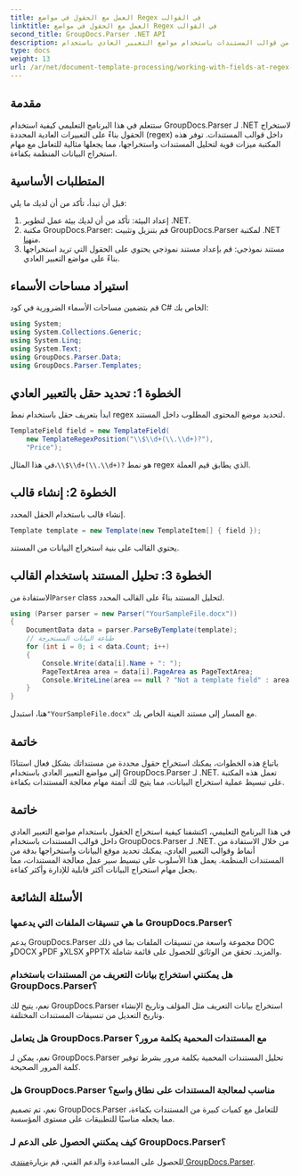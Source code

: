 ```yaml
---
title: العمل مع الحقول في مواضع Regex في القوالب
linktitle: العمل مع الحقول في مواضع Regex في القوالب
second_title: GroupDocs.Parser .NET API
description: تعرف على كيفية استخراج البيانات من قوالب المستندات باستخدام مواضع التعبير العادي باستخدام GroupDocs.Parser لـ .NET. أتمتة مهام استخراج البيانات الخاصة بك بكفاءة.
type: docs
weight: 13
url: /ar/net/document-template-processing/working-with-fields-at-regex-positions-in-templates/
---
```

## مقدمة
ستتعلم في هذا البرنامج التعليمي كيفية استخدام GroupDocs.Parser لـ .NET لاستخراج الحقول بناءً على التعبيرات العادية المحددة (regex) داخل قوالب المستندات. توفر هذه المكتبة ميزات قوية لتحليل المستندات واستخراجها، مما يجعلها مثالية للتعامل مع مهام استخراج البيانات المنظمة بكفاءة.
## المتطلبات الأساسية
قبل أن تبدأ، تأكد من أن لديك ما يلي:
1. إعداد البيئة: تأكد من أن لديك بيئة عمل لتطوير .NET.
2.  مكتبة GroupDocs.Parser: قم بتنزيل وتثبيت GroupDocs.Parser لمكتبة .NET من[هنا](https://releases.groupdocs.com/parser/net/).
3. مستند نموذجي: قم بإعداد مستند نموذجي يحتوي على الحقول التي تريد استخراجها بناءً على مواضع التعبير العادي.

## استيراد مساحات الأسماء
قم بتضمين مساحات الأسماء الضرورية في كود C# الخاص بك:
```csharp
using System;
using System.Collections.Generic;
using System.Linq;
using System.Text;
using GroupDocs.Parser.Data;
using GroupDocs.Parser.Templates;
```
## الخطوة 1: تحديد حقل بالتعبير العادي
ابدأ بتعريف حقل باستخدام نمط regex لتحديد موضع المحتوى المطلوب داخل المستند.
```csharp
TemplateField field = new TemplateField(
    new TemplateRegexPosition("\\$\\d+(\\.\\d+)?"),
    "Price");
```
 في هذا المثال،`\\$\\d+(\\.\\d+)?` هو نمط regex الذي يطابق قيم العملة.
## الخطوة 2: إنشاء قالب
إنشاء قالب باستخدام الحقل المحدد.
```csharp
Template template = new Template(new TemplateItem[] { field });
```
يحتوي القالب على بنية استخراج البيانات من المستند.
## الخطوة 3: تحليل المستند باستخدام القالب
 الاستفادة من`Parser` class لتحليل المستند بناءً على القالب المحدد.
```csharp
using (Parser parser = new Parser("YourSampleFile.docx"))
{
    DocumentData data = parser.ParseByTemplate(template);
    // طباعة البيانات المستخرجة
    for (int i = 0; i < data.Count; i++)
    {
        Console.Write(data[i].Name + ": ");
        PageTextArea area = data[i].PageArea as PageTextArea;
        Console.WriteLine(area == null ? "Not a template field" : area.Text);
    }
}
```
 هنا، استبدل`"YourSampleFile.docx"` مع المسار إلى مستند العينة الخاص بك.

## خاتمة
باتباع هذه الخطوات، يمكنك استخراج حقول محددة من مستنداتك بشكل فعال استنادًا إلى مواضع التعبير العادي باستخدام GroupDocs.Parser لـ .NET. تعمل هذه المكتبة على تبسيط عملية استخراج البيانات، مما يتيح لك أتمتة مهام معالجة المستندات بكفاءة.

## خاتمة
في هذا البرنامج التعليمي، اكتشفنا كيفية استخراج الحقول باستخدام مواضع التعبير العادي داخل قوالب المستندات باستخدام GroupDocs.Parser لـ .NET. من خلال الاستفادة من أنماط وقوالب التعبير العادي، يمكنك تحديد موقع البيانات واستخراجها بدقة من المستندات المنظمة. يعمل هذا الأسلوب على تبسيط سير عمل معالجة المستندات، مما يجعل مهام استخراج البيانات أكثر قابلية للإدارة وأكثر كفاءة.

## الأسئلة الشائعة
### ما هي تنسيقات الملفات التي يدعمها GroupDocs.Parser؟
يدعم GroupDocs.Parser مجموعة واسعة من تنسيقات الملفات بما في ذلك DOC وDOCX وPDF وXLSX وPPTX والمزيد. تحقق من الوثائق للحصول على قائمة شاملة.
### هل يمكنني استخراج بيانات التعريف من المستندات باستخدام GroupDocs.Parser؟
نعم، يتيح لك GroupDocs.Parser استخراج بيانات التعريف مثل المؤلف وتاريخ الإنشاء وتاريخ التعديل من تنسيقات المستندات المختلفة.
### هل يتعامل GroupDocs.Parser مع المستندات المحمية بكلمة مرور؟
نعم، يمكن لـ GroupDocs.Parser تحليل المستندات المحمية بكلمة مرور بشرط توفير كلمة المرور الصحيحة.
### هل GroupDocs.Parser مناسب لمعالجة المستندات على نطاق واسع؟
نعم، تم تصميم GroupDocs.Parser للتعامل مع كميات كبيرة من المستندات بكفاءة، مما يجعله مناسبًا للتطبيقات على مستوى المؤسسة.
### كيف يمكنني الحصول على الدعم لـ GroupDocs.Parser؟
 للحصول على المساعدة والدعم الفني، قم بزيارة[منتدى GroupDocs.Parser](https://forum.groupdocs.com/c/parser/17).
